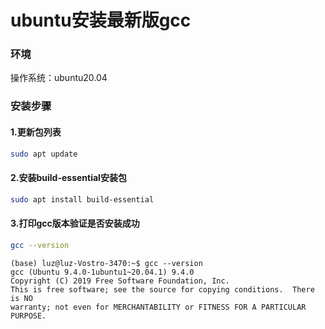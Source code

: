 # ubuntu安装最新版gcc

### 环境

操作系统：ubuntu20.04

### 安装步骤

#### 1.更新包列表

```bash
sudo apt update
```

#### 2.安装build-essential安装包

```bash
sudo apt install build-essential
```

#### 3.打印gcc版本验证是否安装成功

```bash
gcc --version
```

```
(base) luz@luz-Vostro-3470:~$ gcc --version
gcc (Ubuntu 9.4.0-1ubuntu1~20.04.1) 9.4.0
Copyright (C) 2019 Free Software Foundation, Inc.
This is free software; see the source for copying conditions.  There is NO
warranty; not even for MERCHANTABILITY or FITNESS FOR A PARTICULAR PURPOSE.
```


